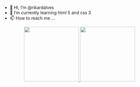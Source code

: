 - 👋 Hi, I’m @rikardalves
- 🌱 I’m currently learning html 5 and css 3
- 📫 How to reach me ...
<div align = "center">
  <a href="https://github.com/rikardalves">
  <img height = "180em" src = "https://github-readme-stats.vercel.app/api?username=rikardalves&show_icons=true&theme=tokyonight&include_all_commits=true&count_private=true&custom_title=Ríkard Alves' Stats" />
  <img height = "180em" src = "https://github-readme-stats.vercel.app/api/top-langs/?username=rikardalves&layout=compact&langs_count=7&theme=tokyonight" />
</div>

